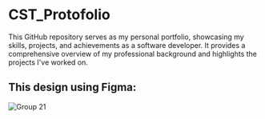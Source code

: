 # CST_Protofolio
This GitHub repository serves as my personal portfolio, showcasing my skills, projects, and achievements as a software developer. It provides a comprehensive overview of my professional background and highlights the projects I've worked on.


## This design using Figma: 


![Group 21](https://github.com/AhmedHamdiy/CST_Protofolio/assets/111378492/6402c79f-e950-42cd-8de7-e04624d23415)
